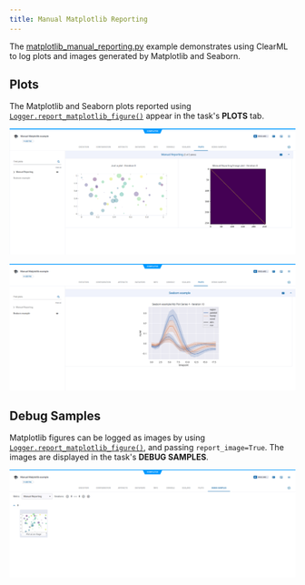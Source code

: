 ```yaml
---
title: Manual Matplotlib Reporting
---
```


The [matplotlib_manual_reporting.py](https://github.com/clearml/clearml/blob/master/examples/reporting/matplotlib_manual_reporting.py) 
example demonstrates using ClearML to log plots and images generated by Matplotlib and Seaborn. 

## Plots

The Matplotlib and Seaborn plots reported using [`Logger.report_matplotlib_figure()`](../../references/sdk/logger.md#report_matplotlib_figure)
appear in the task's **PLOTS** tab.

![Task Matplotlib plots](../../img/manual_matplotlib_reporting_01.png)

![Task Seaborn plot](../../img/manual_matplotlib_reporting_02.png)

## Debug Samples

Matplotlib figures can be logged as images by using [`Logger.report_matplotlib_figure()`](../../references/sdk/logger.md#report_matplotlib_figure), 
and passing `report_image=True`. The images are displayed in the task's **DEBUG SAMPLES**.

![Task debug sample](../../img/manual_matplotlib_reporting_03.png)